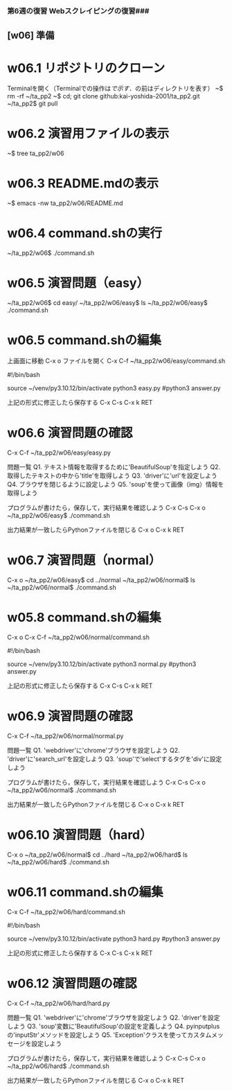 ### 第6週の復習 Webスクレイピングの復習###

## [w06] 準備 ##

# w06.1 リポジトリのクローン
Terminalを開く（Terminalでの操作は$で示す．$の前はディレクトリを表す）
~$ rm -rf ~/ta_pp2
~$ cd; git clone github:kai-yoshida-2001/ta_pp2.git
~/ta_pp2$ git pull

# w06.2 演習用ファイルの表示
~$ tree ta_pp2/w06

# w06.3 README.mdの表示
~$ emacs -nw ta_pp2/w06/README.md

# w06.4 command.shの実行
~/ta_pp2/w06$ ./command.sh

# w06.5 演習問題（easy）
~/ta_pp2/w06$ cd easy/
~/ta_pp2/w06/easy$ ls
~/ta_pp2/w06/easy$ ./command.sh

# w06.5 command.shの編集
上画面に移動
C-x o
ファイルを開く
C-x C-f ~/ta_pp2/w06/easy/command.sh

#!/bin/bash

source ~/venv/py3.10.12/bin/activate
python3 easy.py
#python3 answer.py

上記の形式に修正したら保存する
C-x C-s
C-x k RET

# w06.6 演習問題の確認
C-x C-f ~/ta_pp2/w06/easy/easy.py

問題一覧
Q1. テキスト情報を取得するために'BeautifulSoup'を指定しよう
Q2. 取得したテキストの中から'title'を取得しよう
Q3. 'driver'に'url'を設定しよう
Q4. ブラウザを閉じるように設定しよう
Q5. 'soup'を使って画像（img）情報を取得しよう

プログラムが書けたら，保存して，実行結果を確認しよう
C-x C-s
C-x o 
~/ta_pp2/w06/easy$ ./command.sh

出力結果が一致したらPythonファイルを閉じる
C-x o
C-x k RET

# w06.7 演習問題（normal）
C-x o
~/ta_pp2/w06/easy$ cd ../normal
~/ta_pp2/w06/normal$ ls
~/ta_pp2/w06/normal$ ./command.sh

# w05.8 command.shの編集
C-x o
C-x C-f ~/ta_pp2/w06/normal/command.sh

#!/bin/bash

source ~/venv/py3.10.12/bin/activate
python3 normal.py
#python3 answer.py

上記の形式に修正したら保存する
C-x C-s
C-x k RET

# w06.9 演習問題の確認
C-x C-f ~/ta_pp2/w06/normal/normal.py

問題一覧
Q1. 'webdriver'に'chrome'ブラウザを設定しよう
Q2. 'driver'に'search_url'を設定しよう
Q3. 'soup'で'select'するタグを'div'に設定しよう


プログラムが書けたら，保存して，実行結果を確認しよう
C-x C-s
C-x o 
~/ta_pp2/w06/normal$ ./command.sh

出力結果が一致したらPythonファイルを閉じる
C-x o
C-x k RET

# w06.10 演習問題（hard）
C-x o
~/ta_pp2/w06/normal$ cd ../hard
~/ta_pp2/w06/hard$ ls
~/ta_pp2/w06/hard$ ./command.sh

# w06.11 command.shの編集
C-x C-f ~/ta_pp2/w06/hard/command.sh

#!/bin/bash

source ~/venv/py3.10.12/bin/activate
python3 hard.py
#python3 answer.py

上記の形式に修正したら保存する
C-x C-s
C-x k RET

# w06.12 演習問題の確認
C-x C-f ~/ta_pp2/w06/hard/hard.py

問題一覧
Q1. 'webdriver'に'chrome'ブラウザを設定しよう
Q2. 'driver'を設定しよう
Q3. 'soup'変数に'BeautifulSoup'の設定を定義しよう
Q4. pyinputplusの'inputStr'メソッドを設定しよう
Q5. 'Exception'クラスを使ってカスタムメッセージを設定しよう

プログラムが書けたら，保存して，実行結果を確認しよう
C-x C-s
C-x o 
~/ta_pp2/w06/hard$ ./command.sh

出力結果が一致したらPythonファイルを閉じる
C-x o
C-x k RET
